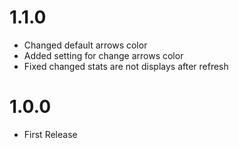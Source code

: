 # 1.1.0
- Changed default arrows color
- Added setting for change arrows color
- Fixed changed stats are not displays after refresh

# 1.0.0
- First Release